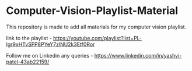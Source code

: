 # Computer-Vision-Playlist-Material

This repository is made to add all materials for my computer vision playlist.

link to the playlist - https://youtube.com/playlist?list=PL-Igr9xHTvSFP8PYeY7zlNU2k3Etf0Ror

Follow me on Linkedin any queries - https://www.linkedin.com/in/yashvi-patel-43ab22159/
